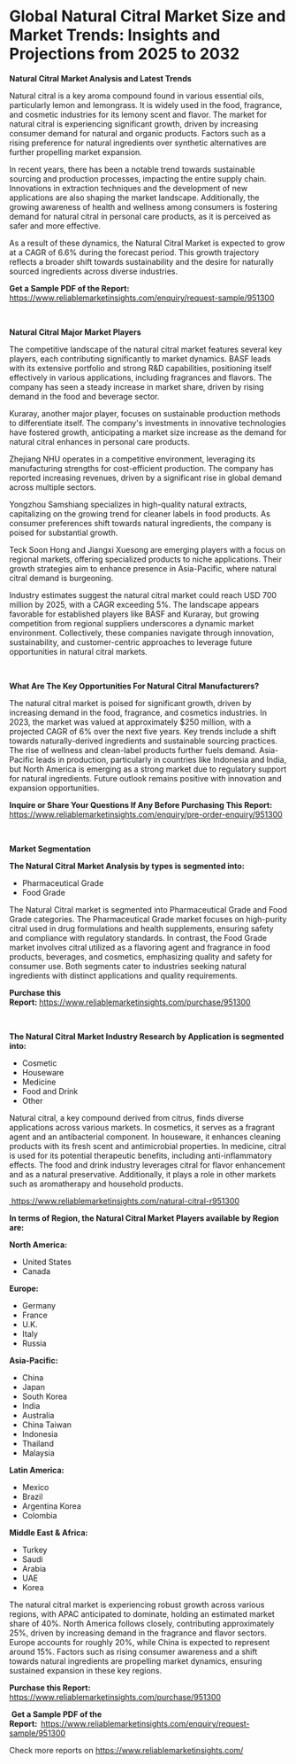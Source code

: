 <p><h1>Global Natural Citral Market Size and Market Trends: Insights and Projections from 2025 to 2032</h1></p><p><strong>Natural Citral Market Analysis and Latest Trends</strong></p>
<p><p>Natural citral is a key aroma compound found in various essential oils, particularly lemon and lemongrass. It is widely used in the food, fragrance, and cosmetic industries for its lemony scent and flavor. The market for natural citral is experiencing significant growth, driven by increasing consumer demand for natural and organic products. Factors such as a rising preference for natural ingredients over synthetic alternatives are further propelling market expansion.</p><p>In recent years, there has been a notable trend towards sustainable sourcing and production processes, impacting the entire supply chain. Innovations in extraction techniques and the development of new applications are also shaping the market landscape. Additionally, the growing awareness of health and wellness among consumers is fostering demand for natural citral in personal care products, as it is perceived as safer and more effective.</p><p>As a result of these dynamics, the Natural Citral Market is expected to grow at a CAGR of 6.6% during the forecast period. This growth trajectory reflects a broader shift towards sustainability and the desire for naturally sourced ingredients across diverse industries.</p></p>
<p><strong>Get a Sample PDF of the Report:&nbsp;</strong> <a href="https://www.reliablemarketinsights.com/enquiry/request-sample/951300?utm_campaign=2717&utm_medium=2&utm_source=Github&utm_content=ia&utm_term=02042025&utm_id=natural-citral">https://www.reliablemarketinsights.com/enquiry/request-sample/951300</a></p>
<p>&nbsp;</p>
<p><strong>Natural Citral Major Market Players</strong></p>
<p><p>The competitive landscape of the natural citral market features several key players, each contributing significantly to market dynamics. BASF leads with its extensive portfolio and strong R&D capabilities, positioning itself effectively in various applications, including fragrances and flavors. The company has seen a steady increase in market share, driven by rising demand in the food and beverage sector.</p><p>Kuraray, another major player, focuses on sustainable production methods to differentiate itself. The company's investments in innovative technologies have fostered growth, anticipating a market size increase as the demand for natural citral enhances in personal care products.</p><p>Zhejiang NHU operates in a competitive environment, leveraging its manufacturing strengths for cost-efficient production. The company has reported increasing revenues, driven by a significant rise in global demand across multiple sectors.</p><p>Yongzhou Samshiang specializes in high-quality natural extracts, capitalizing on the growing trend for cleaner labels in food products. As consumer preferences shift towards natural ingredients, the company is poised for substantial growth.</p><p>Teck Soon Hong and Jiangxi Xuesong are emerging players with a focus on regional markets, offering specialized products to niche applications. Their growth strategies aim to enhance presence in Asia-Pacific, where natural citral demand is burgeoning.</p><p>Industry estimates suggest the natural citral market could reach USD 700 million by 2025, with a CAGR exceeding 5%. The landscape appears favorable for established players like BASF and Kuraray, but growing competition from regional suppliers underscores a dynamic market environment. Collectively, these companies navigate through innovation, sustainability, and customer-centric approaches to leverage future opportunities in natural citral markets.</p></p>
<p>&nbsp;</p>
<p><strong>What Are The Key Opportunities For Natural Citral Manufacturers?</strong></p>
<p><p>The natural citral market is poised for significant growth, driven by increasing demand in the food, fragrance, and cosmetics industries. In 2023, the market was valued at approximately $250 million, with a projected CAGR of 6% over the next five years. Key trends include a shift towards naturally-derived ingredients and sustainable sourcing practices. The rise of wellness and clean-label products further fuels demand. Asia-Pacific leads in production, particularly in countries like Indonesia and India, but North America is emerging as a strong market due to regulatory support for natural ingredients. Future outlook remains positive with innovation and expansion opportunities.</p></p>
<p><strong>Inquire or Share Your Questions If Any Before Purchasing This Report:</strong> <a href="https://www.reliablemarketinsights.com/enquiry/pre-order-enquiry/951300?utm_campaign=2717&utm_medium=2&utm_source=Github&utm_content=ia&utm_term=02042025&utm_id=natural-citral">https://www.reliablemarketinsights.com/enquiry/pre-order-enquiry/951300</a></p>
<p>&nbsp;</p>
<p><strong>Market Segmentation</strong></p>
<p><strong>The Natural Citral Market Analysis by types is segmented into:</strong></p>
<p><ul><li>Pharmaceutical Grade</li><li>Food Grade</li></ul></p>
<p><p>The Natural Citral market is segmented into Pharmaceutical Grade and Food Grade categories. The Pharmaceutical Grade market focuses on high-purity citral used in drug formulations and health supplements, ensuring safety and compliance with regulatory standards. In contrast, the Food Grade market involves citral utilized as a flavoring agent and fragrance in food products, beverages, and cosmetics, emphasizing quality and safety for consumer use. Both segments cater to industries seeking natural ingredients with distinct applications and quality requirements.</p></p>
<p><strong>Purchase this Report:&nbsp;</strong><a href="https://www.reliablemarketinsights.com/purchase/951300?utm_campaign=2717&utm_medium=2&utm_source=Github&utm_content=ia&utm_term=02042025&utm_id=natural-citral">https://www.reliablemarketinsights.com/purchase/951300</a></p>
<p>&nbsp;</p>
<p><strong>The Natural Citral Market Industry Research by Application is segmented into:</strong></p>
<p><ul><li>Cosmetic</li><li>Houseware</li><li>Medicine</li><li>Food and Drink</li><li>Other</li></ul></p>
<p><p>Natural citral, a key compound derived from citrus, finds diverse applications across various markets. In cosmetics, it serves as a fragrant agent and an antibacterial component. In houseware, it enhances cleaning products with its fresh scent and antimicrobial properties. In medicine, citral is used for its potential therapeutic benefits, including anti-inflammatory effects. The food and drink industry leverages citral for flavor enhancement and as a natural preservative. Additionally, it plays a role in other markets such as aromatherapy and household products.</p></p>
<p><a href="https://www.reliablemarketinsights.com/natural-citral-r951300?utm_campaign=2717&utm_medium=2&utm_source=Github&utm_content=ia&utm_term=02042025&utm_id=natural-citral">&nbsp;https://www.reliablemarketinsights.com/natural-citral-r951300</a></p>
<p><strong>In terms of Region, the Natural Citral Market Players available by Region are:</strong></p>
<p>
    <p> <strong> North America: </strong>
        <ul>
            <li>United States</li>
            <li>Canada</li>
        </ul>
        </p> 
    <p> <strong> Europe: </strong>
        <ul>
            <li>Germany</li>
            <li>France</li>
            <li>U.K.</li>
            <li>Italy</li>
            <li>Russia</li>
        </ul>
        </p> 
    <p> <strong> Asia-Pacific: </strong>
        <ul>
            <li>China</li>
            <li>Japan</li>
            <li>South Korea</li>
            <li>India</li>
            <li>Australia</li>
            <li>China Taiwan</li>
            <li>Indonesia</li>
            <li>Thailand</li>
            <li>Malaysia</li>
        </ul>
        </p> 
    <p> <strong> Latin America: </strong>
        <ul>
            <li>Mexico</li>
            <li>Brazil</li>
            <li>Argentina Korea</li>
            <li>Colombia</li>
        </ul>
        </p> 
    <p> <strong> Middle East & Africa: </strong>
        <ul>
            <li>Turkey</li>
            <li>Saudi</li>
            <li>Arabia</li>
            <li>UAE</li>
            <li>Korea</li>
        </ul>
    </p>
    </p>
<p><p>The natural citral market is experiencing robust growth across various regions, with APAC anticipated to dominate, holding an estimated market share of 40%. North America follows closely, contributing approximately 25%, driven by increasing demand in the fragrance and flavor sectors. Europe accounts for roughly 20%, while China is expected to represent around 15%. Factors such as rising consumer awareness and a shift towards natural ingredients are propelling market dynamics, ensuring sustained expansion in these key regions.</p></p>
<p><strong>Purchase this Report: </strong><a href="https://www.reliablemarketinsights.com/purchase/951300?utm_campaign=2717&utm_medium=2&utm_source=Github&utm_content=ia&utm_term=02042025&utm_id=natural-citral">https://www.reliablemarketinsights.com/purchase/951300</a></p>
<p>&nbsp;<strong>Get a Sample PDF of the Report:&nbsp;&nbsp;</strong><a href="https://www.reliablemarketinsights.com/enquiry/request-sample/951300?utm_campaign=2717&utm_medium=2&utm_source=Github&utm_content=ia&utm_term=02042025&utm_id=natural-citral">https://www.reliablemarketinsights.com/enquiry/request-sample/951300</a></p>
<p><strong></strong></p>
<p>Check more reports on <a href="https://www.reliablemarketinsights.com/?utm_campaign=2717&utm_medium=2&utm_source=Github&utm_content=ia&utm_term=02042025&utm_id=natural-citral">https://www.reliablemarketinsights.com/</a></p>